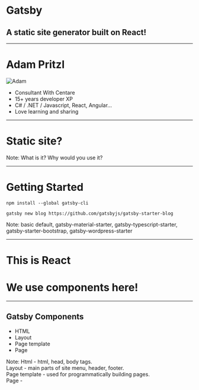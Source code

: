 # Gatsby

## A static site generator built on React!

---

# Adam Pritzl

![Adam](assets/Adam_Pritzl.png)

* Consultant With Centare
* 15+ years developer XP
* C# / .NET / Javascript, React, Angular...
* Love learning and sharing

---

# Static site?

Note: What is it?  Why would you use it?

---

# Getting Started

```shell
npm install --global gatsby-cli

gatsby new blog https://github.com/gatsbyjs/gatsby-starter-blog
```

Note: basic default, gatsby-material-starter, gatsby-typescript-starter, gatsby-starter-bootstrap, gatsby-wordpress-starter

---

# This is React
# We use components here!

---

## Gatsby Components

* HTML
* Layout
* Page template
* Page

Note: Html - html, head, body tags. <br /> 
Layout - main parts of site menu, header, footer.<br /> Page template - used for programmatically building pages. <br /> Page - 
